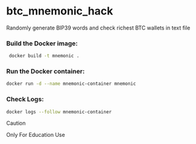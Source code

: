 # btc_mnemonic_hack
Randomly generate BIP39 words and check richest BTC wallets in text file



### Build the Docker image:
```bash
 docker build -t mnemonic .
 ```
### Run the Docker container:
```bash
docker run -d --name mnemonic-container mnemonic
```
### Check Logs:
```bash
docker logs --follow mnemonic-container
```



> [!CAUTION]
> Only For Education Use